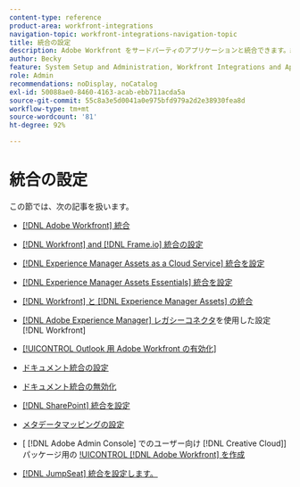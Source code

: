 ```yaml
---
content-type: reference
product-area: workfront-integrations
navigation-topic: workfront-integrations-navigation-topic
title: 統合の設定
description: Adobe Workfront をサードパーティのアプリケーションと統合できます。統合により、Workfront のユーティリティを拡張し、これを組織のニーズに合わせて調整できます。
author: Becky
feature: System Setup and Administration, Workfront Integrations and Apps
role: Admin
recommendations: noDisplay, noCatalog
exl-id: 50088ae0-8460-4163-acab-ebb711acda5a
source-git-commit: 55c8a3e5d0041a0e975bfd979a2d2e38930fea8d
workflow-type: tm+mt
source-wordcount: '81'
ht-degree: 92%

---
```


# 統合の設定

この節では、次の記事を扱います。

* [[!DNL Adobe Workfront] 統合](../../administration-and-setup/configure-integrations/workfront-integrations-1.md)
* [ [!DNL Workfront] and [!DNL Frame.io]  統合の設定](/help/quicksilver/administration-and-setup/configure-integrations/configure-wf-and-frame.md)
* [ [!DNL Experience Manager Assets as a Cloud Service]  統合を設定](../../administration-and-setup/configure-integrations/configure-aacs-integration.md)
* [ [!DNL Experience Manager Assets Essentials]  統合を設定](../../documents/adobe-workfront-for-experience-manager-assets-essentials/setup-asset-essentials.md)
* [[!DNL Workfront]  と  [!DNL Experience Manager Assets]  の統合](../../documents/workfront-and-experience-manager-integrations/wf-experience-manager-integrations.md)
* [ [!DNL Adobe Experience Manager] レガシーコネクタ](../../administration-and-setup/configure-integrations/configure-workfront-aem.md)を使用した設定 [!DNL Workfront] 
* [[!UICONTROL Outlook 用 Adobe Workfront の有効化]](../../administration-and-setup/configure-integrations/enable-workfront-for-outlook.md)
* [ドキュメント統合の設定](../../administration-and-setup/configure-integrations/configure-document-integrations.md)
* [ドキュメント統合の無効化](../../administration-and-setup/configure-integrations/disable-document-integrations.md)
* [ [!DNL SharePoint]  統合を設定](../../administration-and-setup/configure-integrations/configure-sharepoint-integration.md)
* [メタデータマッピングの設定](../../administration-and-setup/configure-integrations/set-up-metadata-mapping.md)
* [ [!DNL Adobe Admin Console] でのユーザー向け  [!DNL Creative Cloud]]  パッケージ用の [!UICONTROL [!DNL Adobe Workfront]  を作成](/help/quicksilver/administration-and-setup/configure-integrations/create-plugin-only-packages.md)

  <!--
  <li data-mc-conditions="QuicksilverOrClassic.Draft mode"><a href="../../administration-and-setup/configure-integrations/create-oauth-application.md" class="MCXref xref" xrefformat="{para}">Create OAuth2 applications for Workfront integrations</a> </li>
  -->

  <!--
  <li data-mc-conditions="QuicksilverOrClassic.Draft mode"><a href="../../administration-and-setup/configure-integrations/manage-custom-oauth2-apps.md" class="MCXref xref" xrefformat="{para}">View and manage custom OAuth2 applications</a> </li>
  -->

* [ [!DNL JumpSeat]  統合を設定します。](/help/quicksilver/administration-and-setup/configure-integrations/configure-jumpseat.md)
